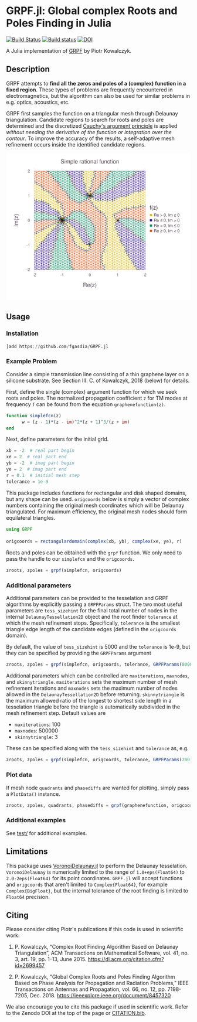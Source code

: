 # GRPF.jl: Global complex Roots and Poles Finding in Julia

[![Build Status](https://travis-ci.com/fgasdia/GRPF.jl.svg?branch=master)](https://travis-ci.com/fgasdia/GRPF.jl) [![Build status](https://ci.appveyor.com/api/projects/status/megpgn8l1ej5m3ww?svg=true)](https://ci.appveyor.com/project/fgasdia/grpf-jl) [![DOI](https://zenodo.org/badge/154031378.svg)](https://zenodo.org/badge/latestdoi/154031378)

A Julia implementation of [GRPF](https://github.com/PioKow/GRPF) by Piotr Kowalczyk.

## Description

GRPF attempts to **find all the zeros and poles of a (complex) function in a fixed region**. These types of problems are frequently encountered in electromagnetics, but the algorithm can also be used for similar problems in e.g. optics, acoustics, etc.

GRPF first samples the function on a triangular mesh through Delaunay triangulation. Candidate regions to search for roots and poles are determined and the discretized [Cauchy's argument principle](https://en.wikipedia.org/wiki/Argument_principle) is applied _without needing the derivative of the function or integration over the contour_. To improve the accuracy of the results, a self-adaptive mesh refinement occurs inside the identified candidate regions.

![simplefcn](simplefcn.svg)

## Usage

### Installation

```julia
]add https://github.com/fgasdia/GRPF.jl
```

### Example Problem

Consider a simple transmission line consisting of a thin graphene layer on a silicone substrate. See Section III. C. of Kowalczyk, 2018 (below) for details.

First, define the single (complex) argument function for which we seek roots and poles. The normalized propagation coefficient `z` for TM modes at frequency `f` can be found from the equation `graphenefunction(z)`.
```julia
function simplefcn(z)
      w = (z - 1)*(z - im)^2*(z + 1)^3/(z + im)
end
```

Next, define parameters for the initial grid.
```julia
xb = -2  # real part begin
xe = 2  # real part end
yb = -2  # imag part begin
ye = 2  # imag part end
r = 0.1  # initial mesh step
tolerance = 1e-9
```

This package includes functions for rectangular and disk shaped domains, but any shape can be used. `origcoords` below is simply a vector of complex numbers containing the original mesh coordinates which will be Delaunay triangulated. For maximum efficiency, the original mesh nodes should form equilateral triangles.
```julia
using GRPF

origcoords = rectangulardomain(complex(xb, yb), complex(xe, ye), r)
```

Roots and poles can be obtained with the `grpf` function. We only need to pass the handle to our `simplefcn` and the `origcoords`.
```julia
zroots, zpoles = grpf(simplefcn, origcoords)
```

### Additional parameters

Additional parameters can be provided to the tesselation and GRPF algorithms by explicitly passing a `GRPFParams` struct. The two most useful parameters are `tess_sizehint` for the final total number of nodes in the internal `DelaunayTessellation2D` object and the root finder `tolerance` at which the mesh refinement stops. Specifically, `tolerance` is the smallest triangle edge length of the candidate edges (defined in the `origcoords` domain).

By default, the value of `tess_sizehint` is 5000 and the `tolerance` is 1e-9, but they can be specified by providing the `GRPFParams` argument
```julia
zroots, zpoles = grpf(simplefcn, origcoords, tolerance, GRPFParams(8000, 1e-12))
```

Additional parameters which can be controlled are `maxiterations`, `maxnodes`, and `skinnytriangle`. `maxiterations` sets the maximum number of mesh refinement iterations and `maxnodes` sets the maximum number of nodes allowed in the `DelaunayTessellation2D` before returning. `skinnytriangle` is the maximum allowed ratio of the longest to shortest side length in a tesselation triangle before the triangle is automatically subdivided in the mesh refinement step. Default values are

  - `maxiterations`: 100
  - `maxnodes`: 500000
  - `skinnytriangle`: 3

These can be specified along with the `tess_sizehint` and `tolerance` as, e.g.
```julia
zroots, zpoles = grpf(simplefcn, origcoords, tolerance, GRPFParams(200, 10000, 3, 8000, 1e-12))
```

### Plot data

If mesh node `quadrants` and `phasediffs` are wanted for plotting, simply pass a `PlotData()` instance.
```julia
zroots, zpoles, quadrants, phasediffs = grpf(graphenefunction, origcoords, tolerance, PlotData())
```

### Additional examples

See [test/](test/) for additional examples.

## Limitations

This package uses [VoronoiDelaunay.jl](https://github.com/JuliaGeometry/VoronoiDelaunay.jl) to perform the Delaunay tesselation. `VoronoiDelaunay` is numerically limited to the range of `1.0+eps(Float64)` to `2.0-2eps(Float64)` for its point coordinates. `GRPF.jl` will accept functions and `origcoords` that aren't limited to `Complex{Float64}`, for example `Complex{BigFloat}`, but the internal tolerance of the root finding is limited to `Float64` precision.

## Citing

Please consider citing Piotr's publications if this code is used in scientific work:

  1. P. Kowalczyk, “Complex Root Finding Algorithm Based on Delaunay Triangulation”, ACM Transactions on Mathematical Software, vol. 41, no. 3, art. 19, pp. 1-13, June 2015. https://dl.acm.org/citation.cfm?id=2699457

  2. P. Kowalczyk, "Global Complex Roots and Poles Finding Algorithm Based on Phase Analysis for Propagation and Radiation Problems," IEEE Transactions on Antennas and Propagation, vol. 66, no. 12, pp. 7198-7205, Dec. 2018. https://ieeexplore.ieee.org/document/8457320

We also encourage you to cite this package if used in scientific work. Refer to the Zenodo DOI at the top of the page or [CITATION.bib](CITATION.bib).
